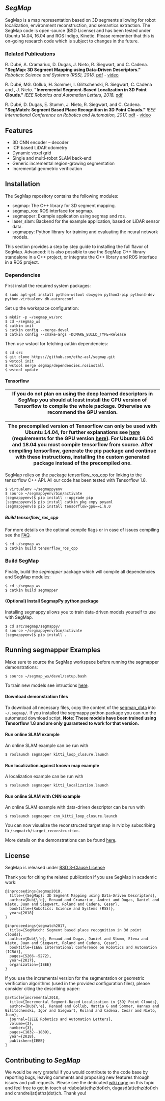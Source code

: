 ## *SegMap* 

SegMap is a map representation based on 3D segments allowing for robot localization, environment reconstruction, and semantics extraction. The SegMap code is open-source (BSD License) and has been tested under Ubuntu 14.04, 16.04 and ROS Indigo, Kinetic. Please remember that this is on-going research code which is subject to changes in the future.

### Related Publications

R. Dubé, A. Cramariuc, D. Dugas, J. Nieto, R. Siegwart, and C. Cadena. **"SegMap: 3D Segment Mapping using Data-Driven Descriptors."** *Robotics: Science and Systems (RSS), 2018.* [pdf](http://www.roboticsproceedings.org/rss14/p03.pdf) - [video](https://youtu.be/CMk4w4eRobg)

R. Dubé, MG. Gollub, H. Sommer, I. Gilitschenski, R. Siegwart, C. Cadena and , J. Nieto. **"Incremental Segment-Based Localization in 3D Point Clouds."** *IEEE Robotics and Automation Letters, 2018.* [pdf](http://n.ethz.ch/~cesarc/files/RAL2018_rdube.pdf)

R. Dubé, D. Dugas, E. Stumm, J. Nieto, R. Siegwart, and C. Cadena. **"SegMatch: Segment Based Place Recognition in 3D Point Clouds."** *IEEE International Conference on Robotics and Automation, 2017.* [pdf](https://arxiv.org/pdf/1609.07720.pdf) - [video](https://youtu.be/iddCgYbgpjE)

## Features

- 3D CNN encoder – decoder
- ICP based LiDAR odometry
- Dynamic voxel grid
- Single and multi-robot SLAM back-end
- Generic incremental region-growing segmentation
- Incremental geometric verification


## Installation

The SegMap repository contains the following modules:
- segmap: The C++ library for 3D segment mapping.
- segmap_ros: ROS interface for segmap.
- segmapper: Example application using segmap and ros.
- laser_slam: Backend for the example application, based on LiDAR sensor data.
- segmappy: Python library for training and evaluating the neural network models.

This section provides a step by step guide to installing the full flavor of SegMap.
Advanced: it is also possible to use the SegMap C++ library standalone in a C++ project, or integrate the C++ library and ROS interface in a ROS project.

### Dependencies

First install the required system packages:
```
$ sudo apt-get install python-wstool doxygen python3-pip python3-dev python-virtualenv dh-autoreconf
```
Set up the workspace configuration:
```
$ mkdir -p ~/segmap_ws/src
$ cd ~/segmap_ws
$ catkin init
$ catkin config --merge-devel
$ catkin config --cmake-args -DCMAKE_BUILD_TYPE=Release
```
Then use wstool for fetching catkin dependencies:
```
$ cd src
$ git clone https://github.com/ethz-asl/segmap.git
$ wstool init
$ wstool merge segmap/dependencies.rosinstall
$ wstool update
```

#### Tensorflow

| If you do not plan on using the deep learned descriptors in SegMap you should at least install the CPU version of Tensorflow to compile the whole package. Otherwise we recommend the GPU version. |
| --- |

| The precompiled version of Tensorflow can only be used with Ubuntu 14.04, for further explanations see [here](https://github.com/tradr-project/tensorflow_ros_cpp#c-abi-difference-problems) (requirements for the GPU version [here](https://www.tensorflow.org/install/install_sources#tested_source_configurations)). For Ubuntu 16.04 and 18.04 you must compile tensorflow from source. After compiling tensorflow, generate the pip package and continue with these instructions, installing the custom generated package instead of the precompiled one. |
| --- |

SegMap relies on the package [tensorflow_ros_cpp](https://github.com/tradr-project/tensorflow_ros_cpp) for linking to the tensorflow C++ API. All our code has been tested with Tensorflow 1.8.

```
$ virtualenv ~/segmappyenv
$ source ~/segmappyenv/bin/activate
(segmappyenv)$ pip install --upgrade pip
(segmappyenv)$ pip install catkin_pkg empy pyyaml
(segmappyenv)$ pip install tensorflow-gpu==1.8.0
```

##### Build tensorflow_ros_cpp
For more details on the optional compile flags or in case of issues compiling see the [FAQ](https://github.com/ethz-asl/segmap/wiki/FAQ#q-issues-compiling-tensorflow_ros_cpp).

```
$ cd ~/segmap_ws
$ catkin build tensorflow_ros_cpp
```

### Build SegMap

Finally, build the *segmapper* package which will compile all dependencies and SegMap modules:
```
$ cd ~/segmap_ws
$ catkin build segmapper
```

#### (Optional) Install SegmapPy python package

Installing segmappy allows you to train data-driven models yourself to use with SegMap.
```
$ cd src/segmap/segmappy/
$ source ~/segmappyenv/bin/activate
(segmappyenv)$ pip install .
```

## Running segmapper Examples

Make sure to source the SegMap workspace before running the segmapper demonstrations:
```
$ source ~/segmap_ws/devel/setup.bash
```
To train new models see intructions [here](https://github.com/ethz-asl/segmap/wiki/Training-new-models).

#### Download demonstration files

To download all necessary files, copy the content of the [segmap_data](http://robotics.ethz.ch/~asl-datasets/segmap/segmap_data/) into ```~/.segmap/```. If you installed the segmappy python package you can run the automated download script. **Note: These models have been trained using Tensorflow 1.8 and are only guaranteed to work for that version.**

#### Run online SLAM example

An online SLAM example can be run with
```
$ roslaunch segmapper kitti_loop_closure.launch
```

#### Run localization against known map example 

A localization example can be run with
```
$ roslaunch segmapper kitti_localization.launch
```


#### Run online SLAM with CNN example

An online SLAM example with data-driven descriptor can be run with
```
$ roslaunch segmapper cnn_kitti_loop_closure.launch
```
You can now visualize the reconstructed target map in rviz by subscribing to `/segmatch/target_reconstruction`.

More details on the demonstrations can be found [here](https://github.com/ethz-asl/segmap/blob/master/wiki/demonstrations.md).


## License

SegMap is released under [BSD 3-Clause License](https://github.com/ethz-asl/segmap/blob/master/LICENSE)

Thank you for citing the related publication if you use SegMap in academic work:
```
@inproceedings{segmap2018,
  title={{SegMap}: 3D Segment Mapping using Data-Driven Descriptors},
  author={Dub{\'e}, Renaud and Cramariuc, Andrei and Dugas, Daniel and Nieto, Juan and Siegwart, Roland and Cadena, Cesar},
  booktitle={Robotics: Science and Systems (RSS)},
  year={2018}
}
```

```
@inproceedings{segmatch2017,
  title={SegMatch: Segment based place recognition in 3d point clouds},
  author={Dub{\'e}, Renaud and Dugas, Daniel and Stumm, Elena and Nieto, Juan and Siegwart, Roland and Cadena, Cesar},
  booktitle={IEEE International Conference on Robotics and Automation (ICRA)},
  pages={5266--5272},
  year={2017},
  organization={IEEE}
}
```

If you use the incremental version for the segmentation or geometric verification algorithms (used in the provided configuration files), please consider citing the describing paper:

```
@article{incremental2018,
  title={Incremental Segment-Based Localization in {3D} Point Clouds},
  author={Dub{\'e}, Renaud and Gollub, Mattia G and Sommer, Hannes and Gilitschenski, Igor and Siegwart, Roland and Cadena, Cesar and Nieto, Juan},
  journal={IEEE Robotics and Automation Letters},
  volume={3},
  number={3},
  pages={1832--1839},
  year={2018},
  publisher={IEEE}
}
```

## Contributing to *SegMap*

We would be very grateful if you would contribute to the code base by reporting bugs, leaving comments and proposing new features through issues and pull requests. Please see the dedicated [wiki page](https://github.com/ethz-asl/segmap/wiki/Contributing-to-SegMap) on this topic and feel free to get in touch at rdube(at)ethz(dot)ch, dugasd(at)ethz(dot)ch and crandrei(at)ethz(dot)ch. Thank you!
